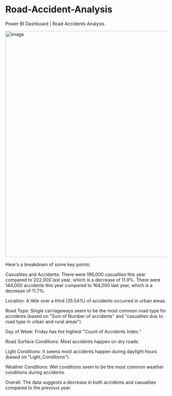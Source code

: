 # Road-Accident-Analysis
Power BI Dashboard  | Road Accidents Analysis


<img width="705" alt="image" src="https://github.com/Akshaya-bi/Road-Accident-Analysis/assets/168279274/3bb58212-e5d2-4012-911f-228cc60145ed">

Here's a breakdown of some key points:

Casualties and Accidents:
There were 196,000 casualties this year compared to 222,000 last year, which is a decrease of 11.9%.
There were 144,000 accidents this year compared to 164,000 last year, which is a decrease of 11.7%.

Location:
A little over a third (35.54%) of accidents occurred in urban areas.

Road Type:
Single carriageways seem to be the most common road type for accidents (based on "Sum of Number of accidents" and "casualties due to road type in urban and rural areas").

Day of Week:
Friday has the highest "Count of Accidents Index."

Road Surface Conditions:
Most accidents happen on dry roads.

Light Conditions:
It seems most accidents happen during daylight hours (based on "Light_Conditions").

Weather Conditions:
Wet conditions seem to be the most common weather conditions during accidents.

Overall:
The data suggests a decrease in both accidents and casualties compared to the previous year.
